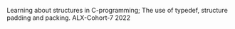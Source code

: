 Learning about structures in C-programming; The use of typedef, structure padding and packing. 
ALX-Cohort-7 2022
